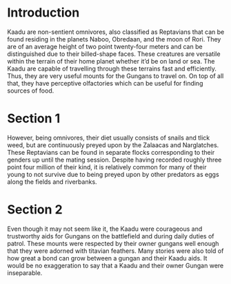 # Introduction

Kaadu are non-sentient omnivores, also classified as Reptavians that can be found residing in the planets Naboo, Obredaan, and the moon of Rori.
They are of an average height of two point twenty-four meters and can be distinguished due to their billed-shape faces.
These creatures are versatile within the terrain of their home planet whether it’d be on land or sea.
The Kaadu are capable of travelling through these terrains fast and efficiently.
Thus, they are very useful mounts for the Gungans to travel on.
On top of all that, they have perceptive olfactories which can be useful for finding sources of food.

# Section 1

However, being omnivores, their diet usually consists of snails and tlick weed, but are continuously preyed upon by the Zalaacas and Narglatches.
These Reptavians can be found in separate flocks corresponding to their genders up until the mating session.
Despite having recorded roughly three point four million of their kind, it is relatively common for many of their young to not survive due to being preyed upon by other predators as eggs along the fields and riverbanks.

# Section 2

Even though it may not seem like it, the Kaadu were courageous and trustworthy aids for Gungans on the battlefield and during daily duties of patrol.
These mounts were respected by their owner gungans well enough that they were adorned with titavian feathers.
Many stories were also told of how great a bond can grow between a gungan and their Kaadu aids.
It would be no exaggeration to say that a Kaadu and their owner Gungan were inseparable.
